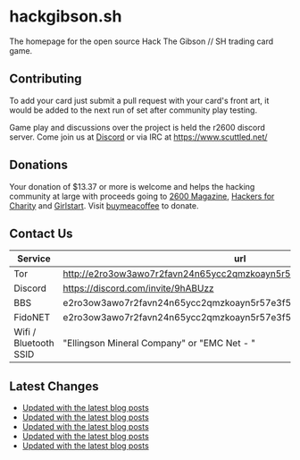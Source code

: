 # hackgibson.sh
The homepage for the open source Hack The Gibson // SH trading card game.


## Contributing

To add your card just submit a pull request with your card's front art, it would be added to the next run of set after community play testing.

Game play and discussions over the project is held the r2600 discord server. Come join us at [Discord](https://discord.com/invite/9hABUzz) or via IRC at https://www.scuttled.net/


## Donations

Your donation of $13.37 or more is welcome and helps the hacking community at large with proceeds going to [2600 Magazine](https://2600.com/), [Hackers for Charity](https://hackersforcharity.org) and [Girlstart](https://girlstart.org).  Visit [buymeacoffee](https://www.buymeacoffee.com/hackgibson.sh) to donate.


## Contact Us

Service | url
-|-
Tor | http://e2ro3ow3awo7r2favn24n65ycc2qmzkoayn5r57e3f56nvjwdcgg32ad.onion
Discord | https://discord.com/invite/9hABUzz
BBS | e2ro3ow3awo7r2favn24n65ycc2qmzkoayn5r57e3f56nvjwdcgg32ad.onion:23
FidoNET | e2ro3ow3awo7r2favn24n65ycc2qmzkoayn5r57e3f56nvjwdcgg32ad.onion:24554
Wifi / Bluetooth SSID | "Ellingson Mineral Company" or "EMC Net - <fidonet address>"

## Latest Changes
<!-- BLOG-POST-LIST:START -->
- [Updated with the latest blog posts](https://github.com/DFW2600/hackgibson.sh/commit/d593f27217ce409391ea1f231e9d2a37cd6e92f3)
- [Updated with the latest blog posts](https://github.com/DFW2600/hackgibson.sh/commit/d7af05a5a4bce8f10be1fa3d23816b2be4fa77f9)
- [Updated with the latest blog posts](https://github.com/DFW2600/hackgibson.sh/commit/6d596f44b09aa6096db2dcab77aeba0cd90afa32)
- [Updated with the latest blog posts](https://github.com/DFW2600/hackgibson.sh/commit/3c5a6c6774e9b397d4908e55ae1cc4f57f050f87)
- [Updated with the latest blog posts](https://github.com/DFW2600/hackgibson.sh/commit/5fffd8460dd25de0988da7e06314073590751250)
<!-- BLOG-POST-LIST:END -->
